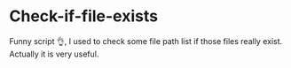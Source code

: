 # Check-if-file-exists

Funny script 👌, I used to check some file path list if those files really exist.
Actually it is very useful.
